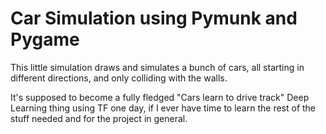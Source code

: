 # Car Simulation using Pymunk and Pygame

This little simulation draws and simulates a bunch of cars, all starting in different directions, and only colliding with the walls.

It's supposed to become a fully fledged "Cars learn to drive track" Deep Learning thing using TF one day, if I ever have time to learn the rest of the stuff needed and for the project in general.